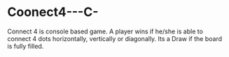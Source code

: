 # Coonect4---C-
Connect 4 is console based game. A player wins if he/she is able to connect 4 dots horizontally, vertically or diagonally. Its a Draw if the board is fully filled.
